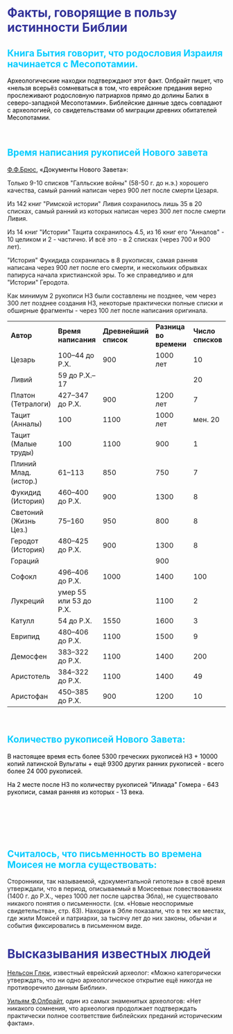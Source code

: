 <!-- #######  YAY, I AM THE SOURCE EDITOR! #########-->
<h1 style="color: #5e9ca0;"><span style="color: #333399;">Факты, говорящие в пользу истинности Библии</span></h1>
<h2 style="color: #2e6c80;"><span style="color: #00ccff;">Книга Бытия говорит, что родословия Израиля начинается с Месопотамии.</span></h2>
<p><span style="color: #000000;">Археологические находки подтверждают этот факт. Олбрайт пишет, что &laquo;нельзя всерьёз сомневаться в том, что еврейские предания верно прослеживают родословную патриархов прямо до долины Балих в северо-западной Месопотамии&raquo;. Библейские данные здесь совпадают с археологией, со свидетельствами об миграции древних обитателей Месопотамии.</span></p>
<p>&nbsp;</p>
<h2 style="color: #2e6c80;"><span style="color: #00ccff;">Время написания рукописей Нового завета</span></h2>
<p><span style="color: #000000;"><a href="https://azbyka.ru/otechnik/konfessii/neosporimye-svidetelstva/1_28#sel=401:7,401:9">Ф.Ф.Брюс</a>, &laquo;Документы Нового Завета&raquo;:</span></p>
<p>Только 9-10 списков "Галльские войны" (58-50 г. до н.э.) хорошего качества, самый ранний написан через 900 лет после смерти Цезаря.</p>
<p>Из 142 книг "Римской истории" Ливия сохранилось лишь 35 в 20 списках, самый ранний из которых написан через 300 лет после смерти Ливия.</p>
<p>Из 14 книг "Истории" Тацита сохранилось 4.5, из 16 книг его "Анналов" - 10 целиком и 2 - частично. И всё это - в 2 списках (через 700 и 900 лет).</p>
<p>"История" Фукидида сохранилась в 8 рукописях, самая ранняя написана через 900 лет после его смерти, и нескольких обрывках папируса начала христианской эры. То же справедливо и для "Истории" Геродота.&nbsp;</p>
<p>Как минимум 2 рукописи НЗ были составлены не позднее, чем через 300 лет позднее создания НЗ, некоторые практически полные списки и обширные фрагменты - через 100 лет после написания оригинала.</p>
<table class="table2">
<tbody>
<tr>
<td><strong><span id="selection_index406" class="selection_index"></span>Автор</strong></td>
<td><strong><span id="selection_index407" class="selection_index"></span>Время написания</strong></td>
<td><strong><span id="selection_index408" class="selection_index"></span>Древнейший список</strong></td>
<td><strong><span id="selection_index409" class="selection_index"></span>Разница во времени</strong></td>
<td><strong><span id="selection_index410" class="selection_index"></span>Число списков</strong></td>
</tr>
<tr>
<td><span id="selection_index411" class="selection_index"></span>Цезарь</td>
<td><span id="selection_index412" class="selection_index"></span>100&ndash;44 до Р.Х.</td>
<td><span id="selection_index413" class="selection_index"></span>900</td>
<td><span id="selection_index414" class="selection_index"></span>1000 лет</td>
<td><span id="selection_index415" class="selection_index"></span>10</td>
</tr>
<tr>
<td><span id="selection_index416" class="selection_index"></span>Ливий</td>
<td><span id="selection_index417" class="selection_index"></span>59 до Р.Х.&ndash;17</td>
<td>&nbsp;</td>
<td>&nbsp;</td>
<td><span id="selection_index418" class="selection_index"></span>20</td>
</tr>
<tr>
<td><span id="selection_index419" class="selection_index"></span>Платон (Тетралоги)</td>
<td><span id="selection_index420" class="selection_index"></span>427&ndash;347 до Р.Х.</td>
<td><span id="selection_index421" class="selection_index"></span>900</td>
<td><span id="selection_index422" class="selection_index"></span>1200 лет</td>
<td><span id="selection_index423" class="selection_index"></span>7</td>
</tr>
<tr>
<td><span id="selection_index424" class="selection_index"></span>Тацит (Анналы)</td>
<td><span id="selection_index425" class="selection_index"></span>100</td>
<td><span id="selection_index426" class="selection_index"></span>1100</td>
<td><span id="selection_index427" class="selection_index"></span>1000 лет</td>
<td><span id="selection_index428" class="selection_index"></span>мен. 20</td>
</tr>
<tr>
<td><span id="selection_index429" class="selection_index"></span>Тацит (Малые труды)</td>
<td><span id="selection_index430" class="selection_index"></span>100</td>
<td><span id="selection_index431" class="selection_index"></span>1100</td>
<td><span id="selection_index432" class="selection_index"></span>900</td>
<td><span id="selection_index433" class="selection_index"></span>1</td>
</tr>
<tr>
<td><span id="selection_index434" class="selection_index"></span>Плиний Млад. (истор.)</td>
<td><span id="selection_index435" class="selection_index"></span>61&ndash;113</td>
<td><span id="selection_index436" class="selection_index"></span>850</td>
<td><span id="selection_index437" class="selection_index"></span>750</td>
<td><span id="selection_index438" class="selection_index"></span>7</td>
</tr>
<tr>
<td><span id="selection_index439" class="selection_index"></span>Фукидид (История)</td>
<td><span id="selection_index440" class="selection_index"></span>460&ndash;400 до Р.Х.</td>
<td><span id="selection_index441" class="selection_index"></span>900</td>
<td><span id="selection_index442" class="selection_index"></span>1300</td>
<td><span id="selection_index443" class="selection_index"></span>8</td>
</tr>
<tr>
<td><span id="selection_index444" class="selection_index"></span>Светоний (Жизнь Цез.)</td>
<td><span id="selection_index445" class="selection_index"></span>75&ndash;160</td>
<td><span id="selection_index446" class="selection_index"></span>950</td>
<td><span id="selection_index447" class="selection_index"></span>800</td>
<td><span id="selection_index448" class="selection_index"></span>8</td>
</tr>
<tr>
<td><span id="selection_index449" class="selection_index"></span>Геродот (История)</td>
<td><span id="selection_index450" class="selection_index"></span>480&ndash;425 до Р.Х.</td>
<td><span id="selection_index451" class="selection_index"></span>900</td>
<td><span id="selection_index452" class="selection_index"></span>1300</td>
<td><span id="selection_index453" class="selection_index"></span>8</td>
</tr>
<tr>
<td><span id="selection_index454" class="selection_index"></span>Гораций</td>
<td>&nbsp;</td>
<td>&nbsp;</td>
<td><span id="selection_index455" class="selection_index"></span>900</td>
<td>&nbsp;</td>
</tr>
<tr>
<td><span id="selection_index456" class="selection_index"></span>Софокл</td>
<td><span id="selection_index457" class="selection_index"></span>496&ndash;406 до Р.Х.</td>
<td><span id="selection_index458" class="selection_index"></span>1000</td>
<td><span id="selection_index459" class="selection_index"></span>1400</td>
<td><span id="selection_index460" class="selection_index"></span>100</td>
</tr>
<tr>
<td><span id="selection_index461" class="selection_index"></span>Лукреций</td>
<td><span id="selection_index462" class="selection_index"></span>умер 55 или 53 до Р.Х.</td>
<td>&nbsp;</td>
<td><span id="selection_index463" class="selection_index"></span>1100</td>
<td><span id="selection_index464" class="selection_index"></span>2</td>
</tr>
<tr>
<td><span id="selection_index465" class="selection_index"></span>Катулл</td>
<td><span id="selection_index466" class="selection_index"></span>54 до Р.Х.</td>
<td><span id="selection_index467" class="selection_index"></span>1550</td>
<td><span id="selection_index468" class="selection_index"></span>1600</td>
<td><span id="selection_index469" class="selection_index"></span>3</td>
</tr>
<tr>
<td><span id="selection_index470" class="selection_index"></span>Еврипид</td>
<td><span id="selection_index471" class="selection_index"></span>480&ndash;406 до Р.Х.</td>
<td><span id="selection_index472" class="selection_index"></span>1100</td>
<td><span id="selection_index473" class="selection_index"></span>1500</td>
<td><span id="selection_index474" class="selection_index"></span>9</td>
</tr>
<tr>
<td><span id="selection_index475" class="selection_index"></span>Демосфен</td>
<td><span id="selection_index476" class="selection_index"></span>383&ndash;322 до Р.Х.</td>
<td><span id="selection_index477" class="selection_index"></span>1100</td>
<td><span id="selection_index478" class="selection_index"></span>1400</td>
<td><span id="selection_index479" class="selection_index"></span>200</td>
</tr>
<tr>
<td><span id="selection_index480" class="selection_index"></span>Аристотель</td>
<td><span id="selection_index481" class="selection_index"></span>384&ndash;322 до Р.Х.</td>
<td><span id="selection_index482" class="selection_index"></span>1100</td>
<td><span id="selection_index483" class="selection_index"></span>1400</td>
<td><span id="selection_index484" class="selection_index"></span>49</td>
</tr>
<tr>
<td><span id="selection_index485" class="selection_index"></span>Аристофан</td>
<td><span id="selection_index486" class="selection_index"></span>450&ndash;385 до Р.Х.</td>
<td><span id="selection_index487" class="selection_index"></span>900</td>
<td><span id="selection_index488" class="selection_index"></span>1200</td>
<td><span id="selection_index489" class="selection_index"></span>10</td>
</tr>
</tbody>
</table>
<p>&nbsp;</p>
<h2 style="color: #2e6c80;"><span style="color: #00ccff;">Количество рукописей Нового Завета:</span></h2>
<p><span style="color: #000000;">В настоящее время есть более 5300 греческих рукописей НЗ + 10000 копий латинской Вульгаты + ещё 9300 других ранних рукописей - всего более 24 000 рукописей.&nbsp;</span></p>
<p><span style="color: #000000;">На 2 месте после НЗ по количеству рукописей "Илиада" Гомера - 643 рукописи, самая ранняя из которых - 13 века.&nbsp;</span></p>
<p>&nbsp;</p>
<p>&nbsp;</p>
<p>&nbsp;</p>
<h2 style="color: #2e6c80;"><span style="color: #00ccff;">Считалось, что письменность во времена Моисея не могла существовать:</span></h2>
<p>Сторонники, так называемой, &laquo;документальной гипотезы&raquo; в своё время утверждали, что в период, описываемый в Моисеевых повествованиях (1400 г. до Р.Х., через 1000 лет после царства Эбла), не существовало никакого понятия о письменности. (см. &laquo;Новые неоспоримые свидетельства&raquo;, стр. 63). Находки в Эбле показали, что в тех же местах, где жили Моисей и патриархи, за тысячу лет до них законы, обычаи и события фиксировались в письменном виде.</p>
<h1 style="color: #5e9ca0;"><span style="color: #333399;">Высказывания известных людей</span></h1>
<p><a href="https://azbyka.ru/otechnik/konfessii/neosporimye-svidetelstva/6_2#sel=7:1,7:2">Нельсон Глюк</a>, известный еврейский археолог: &laquo;Можно категорически утверждать, что ни одно археологическое открытие ещё никогда не противоречило данным Библии&raquo;.</p>
<p class="txt"><a href="https://azbyka.ru/otechnik/konfessii/neosporimye-svidetelstva/6_2#sel=8:1,8:3">Уильям Ф.Олбрайт</a>, один из самых знаменитых археологов: <span id="selection_index9" class="selection_index"></span>&laquo;Нет никакого сомнения, что археология продолжает подтверждать практически полное соответствие библейских преданий историческим фактам&raquo;.</p>
<p>&nbsp;</p>
<p><strong>&nbsp;</strong></p>
